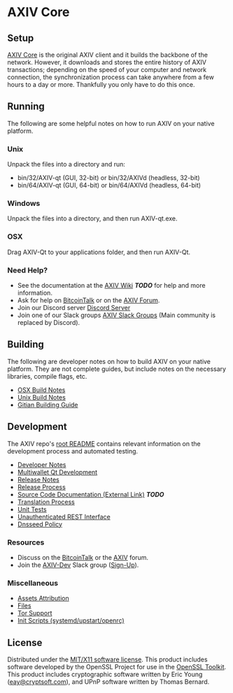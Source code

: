 AXIV Core
=====================

Setup
---------------------
[AXIV Core](http://AXIV.org/wallet) is the original AXIV client and it builds the backbone of the network. However, it downloads and stores the entire history of AXIV transactions; depending on the speed of your computer and network connection, the synchronization process can take anywhere from a few hours to a day or more. Thankfully you only have to do this once.

Running
---------------------
The following are some helpful notes on how to run AXIV on your native platform.

### Unix

Unpack the files into a directory and run:

- bin/32/AXIV-qt (GUI, 32-bit) or bin/32/AXIVd (headless, 32-bit)
- bin/64/AXIV-qt (GUI, 64-bit) or bin/64/AXIVd (headless, 64-bit)

### Windows

Unpack the files into a directory, and then run AXIV-qt.exe.

### OSX

Drag AXIV-Qt to your applications folder, and then run AXIV-Qt.

### Need Help?

* See the documentation at the [AXIV Wiki](https://en.bitcoin.it/wiki/Main_Page) ***TODO***
for help and more information.
* Ask for help on [BitcoinTalk](https://bitcointalk.org/index.php?topic=1262920.0) or on the [AXIV Forum](http://forum.AXIV.org/).
* Join our Discord server [Discord Server](https://discord.AXIV.org)
* Join one of our Slack groups [AXIV Slack Groups](https://AXIV.org/slack-logins/) (Main community is replaced by Discord).

Building
---------------------
The following are developer notes on how to build AXIV on your native platform. They are not complete guides, but include notes on the necessary libraries, compile flags, etc.

- [OSX Build Notes](build-osx.md)
- [Unix Build Notes](build-unix.md)
- [Gitian Building Guide](gitian-building.md)

Development
---------------------
The AXIV repo's [root README](https://github.com/axivproject/AXIV/blob/master/README.md) contains relevant information on the development process and automated testing.

- [Developer Notes](developer-notes.md)
- [Multiwallet Qt Development](multiwallet-qt.md)
- [Release Notes](release-notes.md)
- [Release Process](release-process.md)
- [Source Code Documentation (External Link)](https://dev.visucore.com/bitcoin/doxygen/) ***TODO***
- [Translation Process](translation_process.md)
- [Unit Tests](unit-tests.md)
- [Unauthenticated REST Interface](REST-interface.md)
- [Dnsseed Policy](dnsseed-policy.md)

### Resources

* Discuss on the [BitcoinTalk](https://bitcointalk.org/index.php?topic=1262920.0) or the [AXIV](http://forum.AXIV.org/) forum.
* Join the [AXIV-Dev](https://AXIV-dev.slack.com/) Slack group ([Sign-Up](https://AXIV-dev.herokuapp.com/)).

### Miscellaneous
- [Assets Attribution](assets-attribution.md)
- [Files](files.md)
- [Tor Support](tor.md)
- [Init Scripts (systemd/upstart/openrc)](init.md)

License
---------------------
Distributed under the [MIT/X11 software license](http://www.opensource.org/licenses/mit-license.php).
This product includes software developed by the OpenSSL Project for use in the [OpenSSL Toolkit](https://www.openssl.org/). This product includes
cryptographic software written by Eric Young ([eay@cryptsoft.com](mailto:eay@cryptsoft.com)), and UPnP software written by Thomas Bernard.
